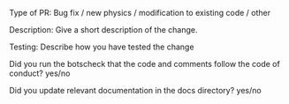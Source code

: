 Type of PR:
Bug fix / new physics / modification to existing code / other

Description:
Give a short description of the change.

Testing:
Describe how you have tested the change

Did you run the botscheck that the code and comments follow the code of conduct? yes/no

Did you update relevant documentation in the docs directory? yes/no
